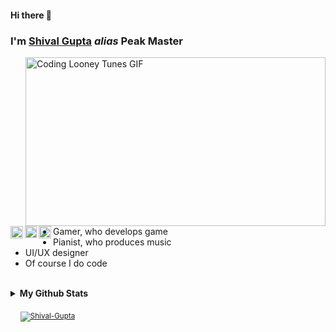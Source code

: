 #### Hi there 👋
### I'm <a href="https://shival-gupta.github.io/">Shival Gupta</a> <i>alias</i> Peak Master

<!--- GIF --->
<img align="right" src="https://media.discordapp.net/attachments/532605954995519520/869243969094180934/Coding.gif" width="480" height="270" alt="Coding Looney Tunes GIF">

<p>
<!--- Gmail --->
<a href="mailto:sgupta.5545@gmail.com">
  <img align="left" width="20px" alt="Shival's Gmail" src="https://img.icons8.com/color/48/000000/gmail-new.png" />
</a>

<!--- Discord --->
<a href="https://discord.gg/GT8VtaE">
  <img align="left" width="19px" alt="PeakMaster's Server" src="https://img.icons8.com/color/48/000000/discord-logo.png" />
</a>

<!--- Likedin --->
<a href="https://www.linkedin.com/in/shival-gupta-949740218">
  <img align="left" width="20px" alt="Shival's LinkdeIN" src="https://img.icons8.com/color/48/000000/linkedin.png" />
</a>
</p>

<br><br>
- Gamer, who develops game
- Pianist, who produces music
- UI/UX designer
- Of course I do code

<br>
<details>
  <summary><b>My Github Stats</b></summary>
  <br>
  
  <p align = "center">
  <img src = "https://github-readme-stats.vercel.app/api?username=Shival-Gupta&show_icons=true&count_private=true&theme=tokyonight&line_height=27">
  <img src = "https://github-readme-stats.vercel.app/api/top-langs/?username=Shival-Gupta&hide=css,java,html&count_private=true&theme=tokyonight">
  </p>
</details>

<p align = "left">&nbsp &nbsp 
  <sub><a href="https://github.com/Shival-Gupta/">
  <img src="https://komarev.com/ghpvc/?username=Shival-Gupta" alt="Shival-Gupta" />
  </a></sub>
</p>

